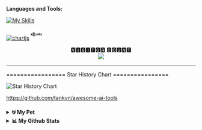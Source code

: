 **Languages and Tools:**  

[![My Skills](https://skillicons.dev/icons?i=html,css,js,typescript,bootstrap,jquery,sass,nodejs,npm,pnpm,react,vuejs,mongodb,expressjs,postgres,sqlite,redis,docker,git,github,gitlab,postman,c,cpp,cs,dotnet,python,java,kotlin,django,flask,spring,nginx,linux,ubuntu,windows,azure,opencv,threejs,md,visualstudio,vscode,sublime,eclipse,androidstudio,atom,codepen,ps,ai,stackoverflow,devto,anaconda,gulp,deno,bun)](https://github.com/tankvn)

<p align="left">
<a href="https://www.chartjs.org" target="_blank" rel="noreferrer"><img src="https://www.chartjs.org/media/logo-title.svg" alt="chartjs" width="40" height="40"/></a>
<code><img height="30" src="https://raw.githubusercontent.com/github/explore/80688e429a7d4ef2fca1e82350fe8e3517d3494d/topics/unity/unity.png"></code>
</p>

<p align="center"> 
 🆅🅸🆂🅸🆃🅾🆁 🅲🅾🆄🅽🆃<br>
  <img src="https://profile-counter.glitch.me/tankvn/count.svg"/>
<p align="center">

----
================= Star History Chart ================  

![Star History Chart](https://api.star-history.com/svg?repos=tankvn/awesome-ai-tools&type=Date)

https://github.com/tankvn/awesome-ai-tools

<details>
  <summary><b>⛎ My Pet</b></summary>

<div align="center">
<picture>
  <source media="(prefers-color-scheme: dark)" srcset="https://raw.githubusercontent.com/tankvn/tankvn/output/github-contribution-grid-snake-dark.svg">
  <source media="(prefers-color-scheme: light)" srcset="https://raw.githubusercontent.com/tankvn/tankvn/output/github-contribution-grid-snake.svg">
  <img alt="github contribution grid snake animation" src="https://raw.githubusercontent.com/tankvn/tankvn/output/github-contribution-grid-snake.svg">
</picture>
</div>
</details>

<details>
  <summary><b>📊 My Github Stats</b></summary>

<h6 align="center">

<table>
<tr>
  <td width="48%">
    <img src="https://github-readme-stats.vercel.app/api?username=tankvn&show_icons=true&hide=contribs,issues&hide_border=true" />
    <img src="https://github-readme-stats.vercel.app/api/top-langs/?username=tankvn&layout=compact&show_icons=true&hide_border=true" />
  </td>
  <td width="52%"><img alt="gif" align="right" src=".github/assets/coding.gif"/></td>
</tr>
<table>

<img height="150px" src="https://github-readme-stats.vercel.app/api/top-langs/?username=tankvn&hide=html&hide_title=true&hide_border=true&layout=compact&langs_count=7&exclude_repo=comp426&text_color=000&icon_color=fff&bg_color=0,52fa5a,4dfcff,c64dff&theme=graywhite" /> <img height="150px" src="https://github-readme-stats.vercel.app/api/top-langs/?username=tankvn&layout=compact&langs_count=12&exclude_repo=comp426&text_color=000&icon_color=fff&bg_color=0,52fa5a,4dfcff,c64dff&theme=graywhite" />

<img src="http://github-profile-summary-cards.vercel.app/api/cards/stats?username=tankvn&theme=dark&hide_border=true&include_all_commits=true&count_private=true&layout=compact">
<img src="http://github-profile-summary-cards.vercel.app/api/cards/productive-time?username=tankvn&theme=dark&hide_border=true&include_all_commits=true&count_private=true&layout=compact&utcOffset=8">
<img src="http://github-profile-summary-cards.vercel.app/api/cards/most-commit-language?username=tankvn&theme=dark&hide_border=true&include_all_commits=true&count_private=true&layout=compact">
<img src="http://github-profile-summary-cards.vercel.app/api/cards/repos-per-language?username=tankvn&theme=dark&hide_border=true&include_all_commits=true&count_private=true&layout=compact">
<img src="http://github-profile-summary-cards.vercel.app/api/cards/profile-details?username=tankvn&theme=dark&hide_border=true&include_all_commits=true&count_private=true&layout=compact">

[![GitHub Streak](https://github-readme-streak-stats.herokuapp.com?user=tankvn&theme=merko&border_radius=10)](https://git.io/streak-stats) 

<a href="https://github.com/tankvn">
  <img height="180em" src="https://github-readme-stats.vercel.app/api?username=tankvn&show_icons=true&theme=merko&count_private=true" alt="TAn's GitHub Stats" />
  <img height="180em" src="https://github-readme-stats.vercel.app/api/top-langs/?username=tankvn&theme=merko&layout=compact" 
    alt="TAn GitHub Top Languages" />
</a>

[![TAn github activity graph](https://github-readme-activity-graph.vercel.app/graph?username=tankvn&theme=merko)](https://github.com/ashutosh00710/github-readme-activity-graph)
</h6>

</details>

